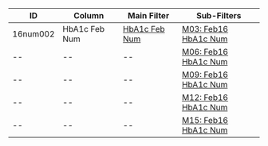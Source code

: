 ID | Column | Main Filter | Sub-Filters | 
-- | ------ | -------| -----------|
16num002| HbA1c Feb Num | [HbA1c Feb Num](https://github.com/Edward-Yao31/Salud-Y-Vida-Report/blob/master/main-filters/num/HbA1c%20Feb%20Num) | [M03: Feb16 HbA1c Num](https://github.com/Edward-Yao31/Salud-Y-Vida-Report/blob/master/sub-filters/num/M03:%20Feb16%20HbA1c%20Num)
-- | --| --|[M06: Feb16 HbA1c Num](https://github.com/Edward-Yao31/Salud-Y-Vida-Report/blob/master/sub-filters/num/M06:%20Feb16%20HbA1c%20Num)|
-- | --| --|[M09: Feb16 HbA1c Num](https://github.com/Edward-Yao31/Salud-Y-Vida-Report/blob/master/sub-filters/num/M09:%20Feb16%20HbA1c%20Num)|
-- | --| --|[M12: Feb16 HbA1c Num](https://github.com/Edward-Yao31/Salud-Y-Vida-Report/blob/master/sub-filters/num/M12:%20Feb16%20HbA1c%20Num)|
-- | --| --|[M15: Feb16 HbA1c Num](https://github.com/Edward-Yao31/Salud-Y-Vida-Report/blob/master/sub-filters/num/M15:%20Feb16%20HbA1c%20Num)|

